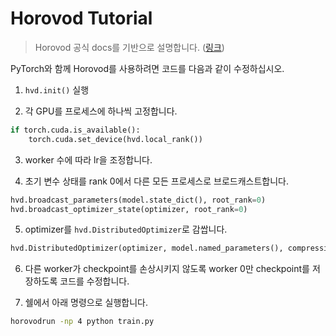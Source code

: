 # Horovod Tutorial

> Horovod 공식 docs를 기반으로 설명합니다. ([링크](https://github.com/horovod/horovod/blob/master/docs/pytorch.rst))

PyTorch와 함께 Horovod를 사용하려면 코드를 다음과 같이 수정하십시오.

1. ``hvd.init()`` 실행

2. 각 GPU를 프로세스에 하나씩 고정합니다.
```python
if torch.cuda.is_available():
    torch.cuda.set_device(hvd.local_rank())
```

3. worker 수에 따라 lr을 조정합니다.

4. 초기 변수 상태를 rank 0에서 다른 모든 프로세스로 브로드캐스트합니다.
```python
hvd.broadcast_parameters(model.state_dict(), root_rank=0)
hvd.broadcast_optimizer_state(optimizer, root_rank=0)
```

5. optimizer를 ``hvd.DistributedOptimizer``로 감쌉니다.
```python
hvd.DistributedOptimizer(optimizer, model.named_parameters(), compression, op, gradient_predivide_factor)
```

6. 다른 worker가 checkpoint를 손상시키지 않도록 worker 0만 checkpoint를 저장하도록 코드를 수정합니다.

7. 쉘에서 아래 명령으로 실행합니다.
```bash
horovodrun -np 4 python train.py
```